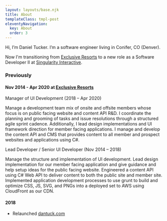 ```yaml
---
layout: layouts/base.njk
title: About
templateClass: tmpl-post
eleventyNavigation:
  key: About
  order: 3
---
```


Hi, I’m Daniel Tucker. I’m a software engineer living in Conifer, CO (Denver).

Now I'm transitioning from [Exclusive Resorts](https://www.exclusiveresorts.com) 
to a new role as a Software Developer II at [Singularity Interactive](https://singularity-interactive.com/).

### Previously

#### Nov 2014 - Apr 2020 at [Exclusive Resorts](https://www.exclusiveresorts.com)
Manager of UI Development (2018 – Apr 2020)

Manage a development team mix of onsite and offsite members whose focus is on public facing website and content API R&D. I coordinate the planning and grooming of tasks and issue resolutions through a structured agile sprint cadence. Additionally, I lead design implementations and UI framework direction for member facing applications. I manage and develop the content API and CMS that provides content to all member and prospect websites and applications using C#.

Lead Developer / Senior UI Developer (Nov 2014 – 2018)

Manage the structure and implementation of UI development. Lead design implementation for our member facing application and give guidance and help setup ideas for the public facing website. Engineered a content API using C# Web API to deliver content to both the public site and member site. Implemented application development processes to use grunt to build and optimize CSS, JS, SVG, and PNGs into a deployed set to AWS using CloudFront as our CDN.

#### 2018

  - Relaunched [dantuck.com](/)
